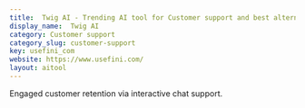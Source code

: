 ```yaml
---
title:  Twig AI - Trending AI tool for Customer support and best alternatives
display_name:  Twig AI
category: Customer support
category_slug: customer-support
key: usefini_com
website: https://www.usefini.com/
layout: aitool
---
```


Engaged customer retention via interactive chat support.
